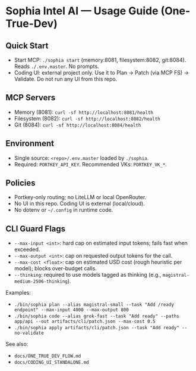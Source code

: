 # Sophia Intel AI — Usage Guide (One-True-Dev)

## Quick Start

- Start MCP: `./sophia start` (memory:8081, filesystem:8082, git:8084). Reads `./.env.master`. No prompts.
- Coding UI: external project only. Use it to Plan → Patch (via MCP FS) → Validate. Do not run any UI from this repo.

## MCP Servers

- Memory (8081): `curl -sf http://localhost:8081/health`
- Filesystem (8082): `curl -sf http://localhost:8082/health`
- Git (8084): `curl -sf http://localhost:8084/health`

## Environment

- Single source: `<repo>/.env.master` loaded by `./sophia`.
- Required: `PORTKEY_API_KEY`. Recommended VKs: `PORTKEY_VK_*`.

## Policies

- Portkey-only routing; no LiteLLM or local OpenRouter.
- No UI in this repo. Coding UI is external (local/cloud).
- No dotenv or `~/.config` in runtime code.

## CLI Guard Flags

- `--max-input <int>`: hard cap on estimated input tokens; fails fast when exceeded.
- `--max-output <int>`: cap on requested output tokens for the call.
- `--max-cost <float>`: cap on estimated USD cost (rough heuristic per model); blocks over-budget calls.
- `--thinking`: required to use models tagged as thinking (e.g., `magistral-medium-2506-thinking`).

Examples:

- `./bin/sophia plan --alias magistral-small --task "Add /ready endpoint" --max-input 4000 --max-output 800`
- `./bin/sophia code --alias grok-fast --task "Add ready" --paths app/api --out artifacts/cli/patch.json --max-cost 0.5`
- `./bin/sophia apply artifacts/cli/patch.json --task "Add ready" --no-validate`

See also:
- `docs/ONE_TRUE_DEV_FLOW.md`
- `docs/CODING_UI_STANDALONE.md`
